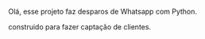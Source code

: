 Olá, esse projeto faz desparos de Whatsapp com Python.

construido para fazer captação de clientes.

